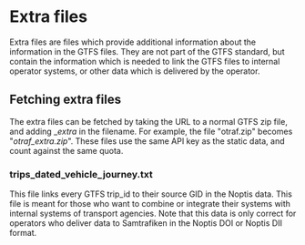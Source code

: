 # Extra files

Extra files are files which provide additional information about the information in the GTFS files. They are not part of the GTFS standard, but contain the information which is needed to link the GTFS files to internal operator systems, or other data which is delivered by the operator. 

## Fetching extra files

The extra files can be fetched by taking the URL to a normal GTFS zip file, and adding \__extra_ in the filename. For example, the file "otraf.zip" becomes "_otraf\_extra.zip_". These files use the same API key as the static data, and count against the same quota.

### trips\_dated\_vehicle\_journey.txt

This file links every GTFS trip\_id to their source GID in the Noptis data. This file is meant for those who want to combine or integrate their systems with internal systems of transport agencies. Note that this data is only correct for operators who deliver data to Samtrafiken in the Noptis DOI or Noptis DII format.

